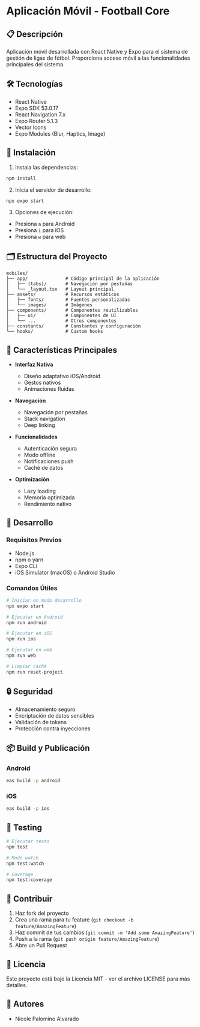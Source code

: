 # Aplicación Móvil - Football Core

## 📋 Descripción

Aplicación móvil desarrollada con React Native y Expo para el sistema de gestión de ligas de fútbol. Proporciona acceso móvil a las funcionalidades principales del sistema.

## 🛠️ Tecnologías

- React Native
- Expo SDK 53.0.17
- React Navigation 7.x
- Expo Router 5.1.3
- Vector Icons
- Expo Modules (Blur, Haptics, Image)

## 🚀 Instalación

1. Instala las dependencias:
```bash
npm install
```

2. Inicia el servidor de desarrollo:
```bash
npx expo start
```

3. Opciones de ejecución:
- Presiona `a` para Android
- Presiona `i` para iOS
- Presiona `w` para web

## 🗂️ Estructura del Proyecto

```
mobiles/
├── app/              # Código principal de la aplicación
│   ├── (tabs)/       # Navegación por pestañas
│   └── _layout.tsx   # Layout principal
├── assets/           # Recursos estáticos
│   ├── fonts/        # Fuentes personalizadas
│   └── images/       # Imágenes
├── components/       # Componentes reutilizables
│   ├── ui/           # Componentes de UI
│   └── ...           # Otros componentes
├── constants/        # Constantes y configuración
└── hooks/            # Custom hooks
```

## 🔑 Características Principales

- **Interfaz Nativa**
  - Diseño adaptativo iOS/Android
  - Gestos nativos
  - Animaciones fluidas

- **Navegación**
  - Navegación por pestañas
  - Stack navigation
  - Deep linking

- **Funcionalidades**
  - Autenticación segura
  - Modo offline
  - Notificaciones push
  - Caché de datos

- **Optimización**
  - Lazy loading
  - Memoria optimizada
  - Rendimiento nativo

## 📱 Desarrollo

### Requisitos Previos

- Node.js
- npm o yarn
- Expo CLI
- iOS Simulator (macOS) o Android Studio

### Comandos Útiles

```bash
# Iniciar en modo desarrollo
npx expo start

# Ejecutar en Android
npm run android

# Ejecutar en iOS
npm run ios

# Ejecutar en web
npm run web

# Limpiar caché
npm run reset-project
```

## 🔒 Seguridad

- Almacenamiento seguro
- Encriptación de datos sensibles
- Validación de tokens
- Protección contra inyecciones

## 📦 Build y Publicación

### Android
```bash
eas build -p android
```

### iOS
```bash
eas build -p ios
```

## 🧪 Testing

```bash
# Ejecutar tests
npm test

# Modo watch
npm test:watch

# Coverage
npm test:coverage
```

## 🤝 Contribuir

1. Haz fork del proyecto
2. Crea una rama para tu feature (`git checkout -b feature/AmazingFeature`)
3. Haz commit de tus cambios (`git commit -m 'Add some AmazingFeature'`)
4. Push a la rama (`git push origin feature/AmazingFeature`)
5. Abre un Pull Request

## 📝 Licencia

Este proyecto está bajo la Licencia MIT - ver el archivo LICENSE para más detalles.

## 👥 Autores

- Nicole Palomino Alvarado
